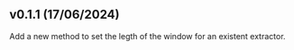 <a name="v0.1.1"></a>
## v0.1.1 (17/06/2024)

Add a new method to set the legth of the window for an existent extractor.